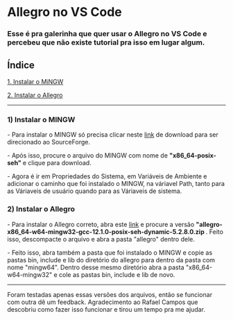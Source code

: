 # Allegro no VS Code


<h3> Esse é pra galerinha que quer usar o Allegro no VS Code e percebeu que não existe tutorial pra isso em lugar algum. </h3>



<h2> Índice </h2>

[1. Instalar o MiNGW](#mingw)

[2. Instalar o Allegro](#allegro)

-------------------------------------------------------------------------------------------------------


<h3 className="mingw">1) Instalar o MINGW </h3>


<p> - Para instalar o MINGW só precisa clicar neste <a href="https://sourceforge.net/projects/mingw-w64/files" target="blank" >link</a> de download para ser direcionado ao SourceForge. </p> 
<p> - Após isso, procure o arquivo do MINGW com nome de <b> "x86_64-posix-seh" </b> e clique para download. </p>
<p> - Agora é ir em Propriedades do Sistema, em Variáveis de Ambiente e adicionar o caminho que foi instalado o MINGW, na váriavel Path, tanto para as Váriaveis de usuário quando para as Váriaveis de sistema. </p>

<h3 className="allegro">2) Instalar o Allegro </h3>

<p> - Para instalar o Allegro correto, abra este <a href="https://github.com/liballeg/allegro5/releases" target="blank" >link</a> e procure a versão <b> "allegro-x86_64-w64-mingw32-gcc-12.1.0-posix-seh-dynamic-5.2.8.0.zip </b>. Feito isso, descompacte o arquivo e abra a pasta "allegro" dentro dele.</p>
<p> - Feito isso, abra também a pasta que foi instalado o MINGW e copie as pastas bin, include e lib do diretório do allegro para dentro da pasta com nome "mingw64". Dentro desse mesmo diretório abra a pasta "x86_64-w64-mingw32" e cole as pastas bin, include e lib de novo. </p>

-------------------------------------------------------------------------------------------------------
<p> Foram testadas apenas essas versões dos arquivos, então se funcionar com outra dê um feedback. Agradecimento ao Rafael Campos que descobriu como fazer isso funcionar e tirou um tempo pra me ajudar. </p>


